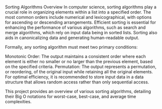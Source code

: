 Sorting Algorithms Overview
In computer science, sorting algorithms play a crucial role in organizing elements within a list into a specified order. The most common orders include numerical and lexicographical, with options for ascending or descending arrangements. Efficient sorting is essential for enhancing the performance of various algorithms, such as search and merge algorithms, which rely on input data being in sorted lists. Sorting also aids in canonicalizing data and generating human-readable output.

Formally, any sorting algorithm must meet two primary conditions:

Monotonic Order: The output maintains a consistent order where each element is either no smaller or no larger than the previous element, based on the specified criteria.
Permutation: The output represents a permutation, or reordering, of the original input while retaining all the original elements.
For optimal efficiency, it is recommended to store input data in a data structure that allows random access rather than only sequential access.

This project provides an overview of various sorting algorithms, detailing their Big O notations for worst-case, best-case, and average time complexities.
